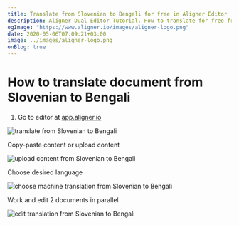 ```yaml
---
title: Translate from Slovenian to Bengali for free in Aligner Editor
description: Aligner Dual Editor Tutorial. How to translate for free from Slovenian to Bengali. Aligner is multilingual document management platform. 
ogImage: "https://www.aligner.io/images/aligner-logo.png"
date: 2020-05-06T07:09:21+03:00
image: ../images/aligner-logo.png
onBlog: true
---
```


# How to translate document from Slovenian to Bengali

1. Go to editor at [app.aligner.io](https://app.aligner.io "Aligner App web page")

![translate from Slovenian to Bengali](../aligner-blank-editor.png "translate from Slovenian to Bengali")

Copy-paste content or upload content

![upload content from Slovenian to Bengali](../aligner-uploaded-document.png "upload content from Slovenian to Bengali")

Choose desired language

![choose machine translation from Slovenian to Bengali](../aligner-language-dropdown.png "choose machine translation from Slovenian to Bengali")

Work and edit 2 documents in parallel

![edit translation from Slovenian to Bengali](../aligner-double-sitded-editor.png "edit translation from Slovenian to Bengali")

